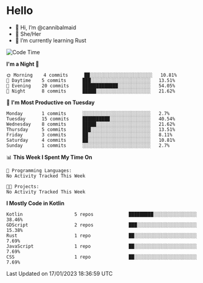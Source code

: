 # Hello
- 👋 Hi, I’m @cannibalmaid
- 👀 She/Her
- 🌱 I’m currently learning Rust

<!--START_SECTION:waka-->
![Code Time](http://img.shields.io/badge/Code%20Time-97%20hrs%206%20mins-blue)

**I'm a Night 🦉** 

```text
🌞 Morning    4 commits      ██░░░░░░░░░░░░░░░░░░░░░░░   10.81% 
🌆 Daytime    5 commits      ███░░░░░░░░░░░░░░░░░░░░░░   13.51% 
🌃 Evening    20 commits     █████████████░░░░░░░░░░░░   54.05% 
🌙 Night      8 commits      █████░░░░░░░░░░░░░░░░░░░░   21.62%

```
📅 **I'm Most Productive on Tuesday** 

```text
Monday       1 commits      ░░░░░░░░░░░░░░░░░░░░░░░░░   2.7% 
Tuesday      15 commits     ██████████░░░░░░░░░░░░░░░   40.54% 
Wednesday    8 commits      █████░░░░░░░░░░░░░░░░░░░░   21.62% 
Thursday     5 commits      ███░░░░░░░░░░░░░░░░░░░░░░   13.51% 
Friday       3 commits      ██░░░░░░░░░░░░░░░░░░░░░░░   8.11% 
Saturday     4 commits      ██░░░░░░░░░░░░░░░░░░░░░░░   10.81% 
Sunday       1 commits      ░░░░░░░░░░░░░░░░░░░░░░░░░   2.7%

```


📊 **This Week I Spent My Time On** 

```text
💬 Programming Languages: 
No Activity Tracked This Week

🐱‍💻 Projects: 
No Activity Tracked This Week

```

**I Mostly Code in Kotlin** 

```text
Kotlin                   5 repos             █████████░░░░░░░░░░░░░░░░   38.46% 
GDScript                 2 repos             ███░░░░░░░░░░░░░░░░░░░░░░   15.38% 
Rust                     1 repo              ██░░░░░░░░░░░░░░░░░░░░░░░   7.69% 
JavaScript               1 repo              ██░░░░░░░░░░░░░░░░░░░░░░░   7.69% 
CSS                      1 repo              ██░░░░░░░░░░░░░░░░░░░░░░░   7.69%

```



 Last Updated on 17/01/2023 18:36:59 UTC
<!--END_SECTION:waka-->

